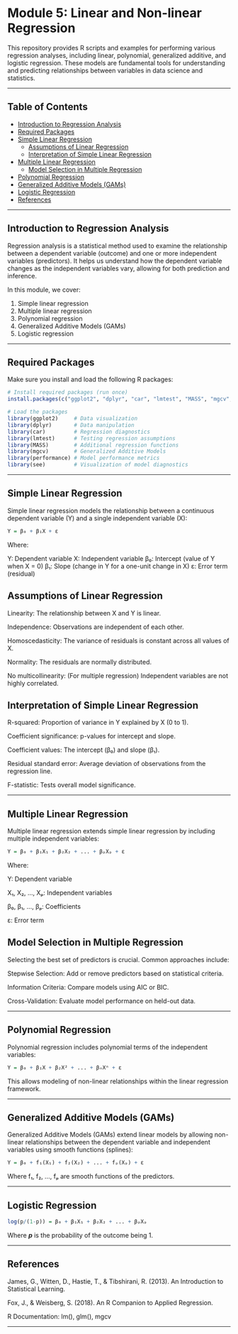 # Module 5: Linear and Non-linear Regression

This repository provides R scripts and examples for performing various regression analyses, including linear, polynomial, generalized additive, and logistic regression. These models are fundamental tools for understanding and predicting relationships between variables in data science and statistics.

---

## Table of Contents

- [Introduction to Regression Analysis](#introduction-to-regression-analysis)
- [Required Packages](#required-packages)
- [Simple Linear Regression](#simple-linear-regression)
  - [Assumptions of Linear Regression](#assumptions-of-linear-regression)
  - [Interpretation of Simple Linear Regression](#interpretation-of-simple-linear-regression)
- [Multiple Linear Regression](#multiple-linear-regression)
  - [Model Selection in Multiple Regression](#model-selection-in-multiple-regression)
- [Polynomial Regression](#polynomial-regression)
- [Generalized Additive Models (GAMs)](#generalized-additive-models-gams)
- [Logistic Regression](#logistic-regression)
- [References](#references)

---

## Introduction to Regression Analysis

Regression analysis is a statistical method used to examine the relationship between a dependent variable (outcome) and one or more independent variables (predictors). It helps us understand how the dependent variable changes as the independent variables vary, allowing for both prediction and inference.

In this module, we cover:
1. Simple linear regression
2. Multiple linear regression
3. Polynomial regression
4. Generalized Additive Models (GAMs)
5. Logistic regression

---

## Required Packages

Make sure you install and load the following R packages:

```r
# Install required packages (run once)
install.packages(c("ggplot2", "dplyr", "car", "lmtest", "MASS", "mgcv", "performance", "see"))

# Load the packages
library(ggplot2)     # Data visualization
library(dplyr)       # Data manipulation
library(car)         # Regression diagnostics
library(lmtest)      # Testing regression assumptions
library(MASS)        # Additional regression functions
library(mgcv)        # Generalized Additive Models
library(performance) # Model performance metrics
library(see)         # Visualization of model diagnostics
```
---
## Simple Linear Regression

Simple linear regression models the relationship between a continuous dependent variable (Y) and a single independent variable (X):

```r
Y = β₀ + β₁X + ε
```
Where:

Y: Dependent variable
X: Independent variable
β₀: Intercept (value of Y when X = 0)
β₁: Slope (change in Y for a one-unit change in X)
ε: Error term (residual)

## Assumptions of Linear Regression

Linearity: The relationship between X and Y is linear.

Independence: Observations are independent of each other.

Homoscedasticity: The variance of residuals is constant across all values of X.

Normality: The residuals are normally distributed.

No multicollinearity: (For multiple regression) Independent variables are not highly correlated.

## Interpretation of Simple Linear Regression

R-squared: Proportion of variance in Y explained by X (0 to 1).

Coefficient significance: p-values for intercept and slope.

Coefficient values: The intercept (β₀) and slope (β₁).

Residual standard error: Average deviation of observations from the regression line.

F-statistic: Tests overall model significance.

---
## Multiple Linear Regression

Multiple linear regression extends simple linear regression by including multiple independent variables:
```r
Y = β₀ + β₁X₁ + β₂X₂ + ... + βₚXₚ + ε
```
Where:

Y: Dependent variable

X₁, X₂, ..., Xₚ: Independent variables

β₀, β₁, ..., βₚ: Coefficients

ε: Error term

## Model Selection in Multiple Regression

Selecting the best set of predictors is crucial. Common approaches include:

Stepwise Selection: Add or remove predictors based on statistical criteria.

Information Criteria: Compare models using AIC or BIC.

Cross-Validation: Evaluate model performance on held-out data.

---
## Polynomial Regression

Polynomial regression includes polynomial terms of the independent variables:

```r
Y = β₀ + β₁X + β₂X² + ... + βₙXⁿ + ε
```
This allows modeling of non-linear relationships within the linear regression framework.

---

## Generalized Additive Models (GAMs)

Generalized Additive Models (GAMs) extend linear models by allowing non-linear relationships between the dependent variable and independent variables using smooth functions (splines):

```r
Y = β₀ + f₁(X₁) + f₂(X₂) + ... + fₚ(Xₚ) + ε
```
Where f₁, f₂, ..., fₚ are smooth functions of the predictors.

---

## Logistic Regression

```r
log(p/(1-p)) = β₀ + β₁X₁ + β₂X₂ + ... + βₚXₚ
```
Where ***p*** is the probability of the outcome being 1.

---
## References

James, G., Witten, D., Hastie, T., & Tibshirani, R. (2013). An Introduction to Statistical Learning.

Fox, J., & Weisberg, S. (2018). An R Companion to Applied Regression.

R Documentation: lm(), glm(), mgcv

---


